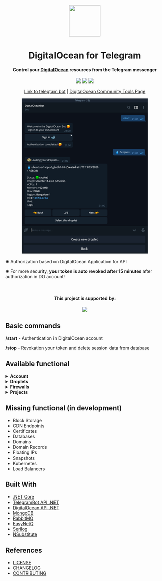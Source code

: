<p align="center">
  <img src="https://emojis.wiki/emoji-pics/messenger/water-wave-messenger.png" width="100" height="100">
</p>
<h1 align="center">
DigitalOcean for Telegram
</h1>

<h4 align="center">Control your <a href="https://www.digitalocean.com" target="_blank">DigitalOcean</a> resources from the Telegram messenger</h4>

<p align="center">
<img src="https://api.codacy.com/project/badge/Grade/44bbed52b81a4718891619b496d13244"/>
<img src="https://github.com/podobaas/DigitalOceanTelegramBot/workflows/DigitalOceanBot%20CI/badge.svg"/>
<img src="https://img.shields.io/github/license/podobaas/DigitalOceanTelegramBot"/>
</p>

<p align="center">
  <a href="https://telegram.me/DigitalOceanDropletBot" target="_blank">Link to telegtam bot</a> |
  <a href="https://www.digitalocean.com/community/tools/digitalocean-for-telegram" target="_blank">DigitalOcean Community Tools Page</a> 
</p>   
  
<p align="center">
    <img src="/screenshots/screen.png" width="400" height="490">
  </a>
</p>

✺ Authorization based on DigitalOcean Application for API

✺ For more security, **your token is auto revoked after 15 minutes** after authorization in DO account!

<br/>

<h4 align="center">This project is supported by:</h4>
<p p align="center">
  <a href="https://www.digitalocean.com/">
    <img src="https://opensource.nyc3.cdn.digitaloceanspaces.com/attribution/assets/SVG/DO_Logo_horizontal_blue.svg" width="201px">
  </a>
</p>

## Basic commands

**/start** - Authentication in DigitalOcean account

**/stop** - Revokation your token and delete session data from database

## Available functional
<details><summary><b>Account</b> </summary>

+ Account information
+ Information about your credit

</details>


<details><summary><b>Droplets</b> </summary>
  
+ Create new droplet
+ Rename droplet
+ Reboot droplet
+ Power cycle droplet
+ Shutdouwn droplet
+ Power on droplet
+ Create snapshot
+ Reset password

</details>


<details><summary><b>Firewalls</b> </summary>
  
+ Create new firewall
+ Add inbound rule to firewall
+ Add outbound rule to firewall
+ Add droplets to firewall
+ Remove droplets from firewall

</details>

<details><summary><b>Projects</b> </summary>
  
+ Create new project
+ Rename project
+ Change description
+ Change purpose
+ Change environment
+ Set as default project

</details>

## Missing functional (in development)
+ Block Storage
+ CDN Endpoints
+ Certificates
+ Databases
+ Domains
+ Domain Records
+ Floating IPs
+ Snapshots
+ Kubernetes
+ Load Balancers

## Built With
+ [.NET Core](https://github.com/dotnet/core)
+ [TelegramBot API .NET](https://github.com/TelegramBots/Telegram.Bot)
+ [DigitalOcean API .NET](https://github.com/trmcnvn/DigitalOcean.API)
+ [MongoDB](https://github.com/mongodb/mongo)
+ [RabbitMQ](https://github.com/rabbitmq/rabbitmq-server)
+ [EasyNetQ](https://github.com/EasyNetQ/EasyNetQ)
+ [Serilog](https://github.com/serilog/serilog)
+ [NSubstitute](https://github.com/nsubstitute/NSubstitute)

## References
+ [LICENSE](LICENSE)
+ [CHANGELOG](CHANGELOG.MD)
+ [CONTRIBUTING](CONTRIBUTING.md)

